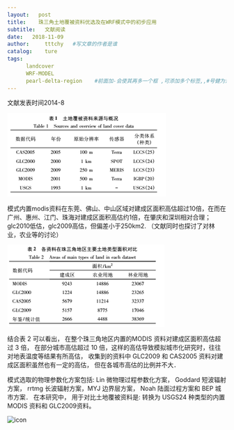```yaml
---
layout:   post
title:    珠三角土地覆被资料优选及在WRF模式中的初步应用
subtitle:   文献阅读
date:   2018-11-09
author:     tttchy   #写文章的作者是谁
catalog:    ture
tags:    
      landcover 
      WRF-MODEL
      pearl-delta-region    #前面加-会使其再多一个框 ,可添加多个标签,,#号健为注释的作用 模块的开始必须以---开头，不然会出现错误
---
```




文献发表时间2014-8

![icon](https://github.com/tttchy/pictures/blob/master/landuse.png?raw=true)

模式内置modis资料在东莞、佛山、中山区域对建成区面积高估超过10倍，在而在广州、惠州、江门、珠海对建成区面积高估约1倍，在肇庆和深圳相对合理；glc2010低估，glc2009高估，但偏差小于250km2. （文献同时也探讨了对林业，农业等的讨论）

![icon](https://github.com/tttchy/pictures/blob/master/land%20area%20rate%20.png?raw=true)

结合表 2 可以看出， 在整个珠三角地区内置的MODIS 资料对建成区面积高估超过 3 倍， 在部分城市高估超过 10 倍，这样的高估导致模拟城市化研究时，往往对地表温度等结果有所高估， 收集到的资料中 GLC2009 和 CAS2005 资料对建成区面积虽然也有一定的高估， 但在各城市高估的比例并不大．


模式选取的物理参数化方案包括: Lin 微物理过程参数化方案， Goddard 短波辐射方案， rrtmg 长波辐射方案，MYJ 边界层方案， Noah 陆面过程方案和 BEP 城市方案． 在本研究中， 用于对比土地覆被资料是: 转换为 USGS24 种类型的内置 MODIS 资料和 GLC2009资料。

![icon](https://github.com/tttchy/pictures/blob/master/The%20spatial%20distribution%20of%20MODIS%20and%20GLC2009%20land%20cover%20types%20in%20the%20Pearl%20%EF%BC%B2iver%20Delta%20region.png?raw=true)



